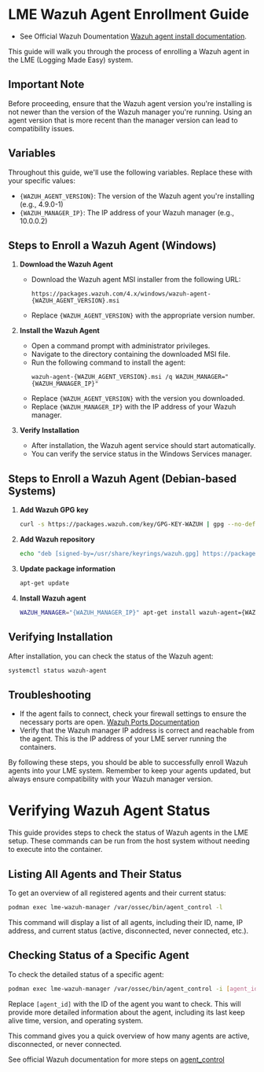 # LME Wazuh Agent Enrollment Guide

- See Official Wazuh Doumentation [Wazuh agent install documentation](https://documentation.wazuh.com/4.7/installation-guide/wazuh-agent/index.html).

This guide will walk you through the process of enrolling a Wazuh agent in the LME (Logging Made Easy) system.

## Important Note

Before proceeding, ensure that the Wazuh agent version you're installing is not newer than the version of the Wazuh manager you're running. Using an agent version that is more recent than the manager version can lead to compatibility issues.

## Variables

Throughout this guide, we'll use the following variables. Replace these with your specific values:

- `{WAZUH_AGENT_VERSION}`: The version of the Wazuh agent you're installing (e.g., 4.9.0-1)
- `{WAZUH_MANAGER_IP}`: The IP address of your Wazuh manager (e.g., 10.0.0.2)

## Steps to Enroll a Wazuh Agent (Windows)

1. **Download the Wazuh Agent**
   - Download the Wazuh agent MSI installer from the following URL:
     ```
     https://packages.wazuh.com/4.x/windows/wazuh-agent-{WAZUH_AGENT_VERSION}.msi
     ```
   - Replace `{WAZUH_AGENT_VERSION}` with the appropriate version number.

2. **Install the Wazuh Agent**
   - Open a command prompt with administrator privileges.
   - Navigate to the directory containing the downloaded MSI file.
   - Run the following command to install the agent:
     ```
     wazuh-agent-{WAZUH_AGENT_VERSION}.msi /q WAZUH_MANAGER="{WAZUH_MANAGER_IP}"
     ```
   - Replace `{WAZUH_AGENT_VERSION}` with the version you downloaded.
   - Replace `{WAZUH_MANAGER_IP}` with the IP address of your Wazuh manager.

3. **Verify Installation**
   - After installation, the Wazuh agent service should start automatically.
   - You can verify the service status in the Windows Services manager.


## Steps to Enroll a Wazuh Agent (Debian-based Systems)

1. **Add Wazuh GPG key**
   ```bash
   curl -s https://packages.wazuh.com/key/GPG-KEY-WAZUH | gpg --no-default-keyring --keyring gnupg-ring:/usr/share/keyrings/wazuh.gpg --import && chmod 644 /usr/share/keyrings/wazuh.gpg
   ```

2. **Add Wazuh repository**
   ```bash
   echo "deb [signed-by=/usr/share/keyrings/wazuh.gpg] https://packages.wazuh.com/4.x/apt/ stable main" | tee -a /etc/apt/sources.list.d/wazuh.list
   ```

3. **Update package information**
   ```bash
   apt-get update
   ```

4. **Install Wazuh agent**
   ```bash
   WAZUH_MANAGER="{WAZUH_MANAGER_IP}" apt-get install wazuh-agent={WAZUH_AGENT_VERSION}
   ```

## Verifying Installation

After installation, you can check the status of the Wazuh agent:

```bash
systemctl status wazuh-agent
```

## Troubleshooting

- If the agent fails to connect, check your firewall settings to ensure the necessary ports are open. [Wazuh Ports Documentation](https://documentation.wazuh.com/current/getting-started/architecture.html)
- Verify that the Wazuh manager IP address is correct and reachable from the agent. This is the IP address of your LME server running the containers.

By following these steps, you should be able to successfully enroll Wazuh agents into your LME system. Remember to keep your agents updated, but always ensure compatibility with your Wazuh manager version.


# Verifying Wazuh Agent Status

This guide provides steps to check the status of Wazuh agents in the LME setup. These commands can be run from the host system without needing to execute into the container.

## Listing All Agents and Their Status

To get an overview of all registered agents and their current status:

```bash
podman exec lme-wazuh-manager /var/ossec/bin/agent_control -l
```

This command will display a list of all agents, including their ID, name, IP address, and current status (active, disconnected, never connected, etc.).

## Checking Status of a Specific Agent

To check the detailed status of a specific agent:

```bash
podman exec lme-wazuh-manager /var/ossec/bin/agent_control -i [agent_id]
```

Replace `[agent_id]` with the ID of the agent you want to check. This will provide more detailed information about the agent, including its last keep alive time, version, and operating system.


This command gives you a quick overview of how many agents are active, disconnected, or never connected.

See official Wazuh documentation for more steps on [agent_control](https://documentation.wazuh.com/current/user-manual/reference/tools/agent-control.html)
